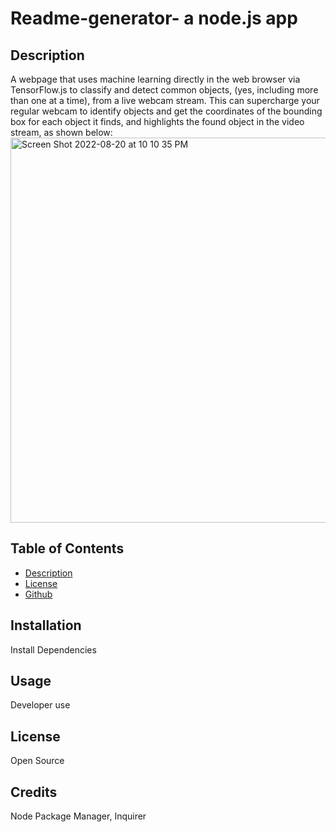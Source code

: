 # Readme-generator- a node.js app

## Description
A webpage that uses machine learning directly in the web browser via TensorFlow.js to classify and detect common objects, (yes, including more than one at a time), from a live webcam stream.
This can supercharge your regular webcam to identify objects and get the coordinates of the bounding box for each object it finds, and highlights the found object in the video stream, as shown below:
<img width="616" alt="Screen Shot 2022-08-20 at 10 10 35 PM" src="https://user-images.githubusercontent.com/107077794/185772776-19889b35-569b-467f-80c6-d8acbca4560a.png">

## Table of Contents

- [Description](#description)
- [License](#license)
- [Github](#github)


## Installation
Install Dependencies

## Usage
Developer use

## License
Open Source

## Credits
Node Package Manager, Inquirer


